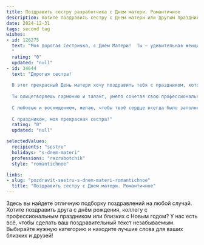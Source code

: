```yaml
---
title: Поздравить сестру разработчика с Днем матери. Романтичное
description: Хотите поздравить сестру с Днем матери или другим праздником? Наш ИИ создаст незабываемое поздравление, а вы обязательно выделитесь среди других.  
date: 2024-12-31
tags: second tag
wishes:
- id: 126275
  text: "Моя дорогая Сестричка, с Днём Матери!  Ты – удивительная женщина, создающая свой собственный, неповторимый мир, как истинный разработчик своей прекрасной жизни.  Твой талант, нежность и любовь – это код, который пишет самую трогательную и прекрасную историю нашей семьи. Пусть этот день будет наполнен радостью, счастьем и нежностью, а твоя жизнь всегда будет ярким и успешным проектом, который дарит тебе безграничное вдохновение и любовь.  Я тебя очень люблю!
  "
  rating: "0"
  updated: "null"
- id: 34644
  text: "Дорогая сестра!
  
  В этот прекрасный День матери хочу поздравить тебя с праздником, который наполнен нежностью и любовью. Ты, как настоящий разработчик жизни, создаешь вокруг себя мир, полный тепла и заботы, закодированного в каждый миг, проведенный с твоими близкими.
  
  Ты олицетворяешь гармонию и талант, умело сочетая свою профессиональную страсть с безграничной материнской любви. Пусть каждый день приносит тебе радость, а твоя жизнь будет такой же яркой и насыщенной, как код, который ты пишешь.
  
  С любовью и восхищением, желаю, чтобы твоё сердце всегда было заполнено счастьем, а дом — уютом и смехом. Пусть каждый миг будет создан с любовью, как самый красивый проект, который ты можешь представить.
  
  С праздником, моя прекрасная сестра!"
  rating: "0"
  updated: "null"

selectedValues:
  recipients: "sestru"
  holidays: "s-dnem-materi"
  professions: "razrabotchik"
  style: "romantichnoe"

links:
- slug: "pozdravit-sestru-s-dnem-materi-romantichnoe"
  title: "Поздравить сестру с Днем матери. Романтичное"
---
```


Здесь вы найдете отличную подборку поздравлений на любой случай.
Хотите поздравить друга с днём рождения, коллегу с профессиональным праздником или близких с Новым годом? У нас есть всё, чтобы сделать ваш поздравительный текст незабываемым. Выбирайте нужную категорию и находите лучшие слова для ваших близких и друзей!
